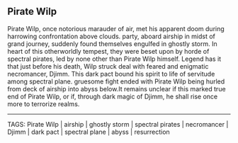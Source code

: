 ## Pirate Wilp

Pirate Wilp, once notorious marauder of air, met his apparent doom during harrowing confrontation above clouds. party, aboard airship in midst of grand journey, suddenly found themselves engulfed in ghostly storm. In heart of this otherworldly tempest, they were beset upon by horde of spectral pirates, led by none other than Pirate Wilp himself. Legend has it that just before his death, Wilp struck deal with feared and enigmatic necromancer, Djimm. This dark pact bound his spirit to life of servitude among spectral plane. gruesome fight ended with Pirate Wilp being hurled from deck of airship into abyss below.It remains unclear if this marked true end of Pirate Wilp, or if, through dark magic of Djimm, he shall rise once more to terrorize realms.

---
TAGS: Pirate Wilp | airship | ghostly storm | spectral pirates | necromancer | Djimm | dark pact | spectral plane | abyss | resurrection

